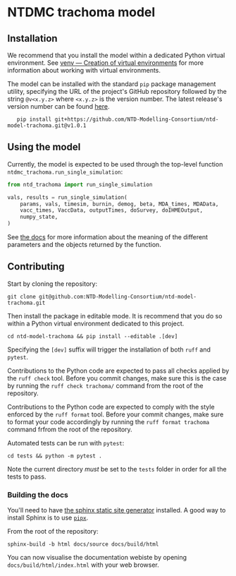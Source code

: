 # NTDMC trachoma model

## Installation

We recommend that you install the model within a dedicated Python
virtual environment. See [venv — Creation of virtual environments](
https://docs.python.org/3/library/venv.html) for more information
about working with virtual environments.

The model can be installed with the standard `pip` package management
utility, specifying the URL of the project's GitHub repository
followed by the string `@v<x.y.z>` where `<x.y.z>` is the version
number.  The latest release's version number can be found [here](https://github.com/NTD-Modelling-Consortium/ntd-model-trachoma/tags).

```shell
   pip install git+https://github.com/NTD-Modelling-Consortium/ntd-model-trachoma.git@v1.0.1
```

## Using the model

Currently, the model is expected to be used through the top-level function `ntdmc_trachoma.run_single_simulation`:

```python
from ntd_trachoma import run_single_simulation

vals, results = run_single_simulation(
    params, vals, timesim, burnin, demog, beta, MDA_times, MDAData,
    vacc_times, VaccData, outputTimes, doSurvey, doIHMEOutput,
    numpy_state,
)
```

See [the docs](link) for more information about the meaning of the
different parameters and the objects returned by the function.

## Contributing

Start by cloning the repository:

```shell
git clone git@github.com:NTD-Modelling-Consortium/ntd-model-trachoma.git
```

Then install the package in editable mode.  It is recommend that you
do so within a Python virtual environment dedicated to this project.

```shell
cd ntd-model-trachoma && pip install --editable .[dev]
```

Specifying the `[dev]` suffix will trigger the installation of both
`ruff` and `pytest`.

Contributions to the Python code are expected to pass all checks
applied by the `ruff check` tool.  Before you commit changes, make
sure this is the case by running the `ruff check trachoma/` command
from the root of the repository.

Contributions to the Python code are expected to comply with the style
enforced by the `ruff format` tool.  Before your commit changes, make
sure to format your code accordingly by running the `ruff format
trachoma` command frfrom the root of the repository.

Automated tests can be run with `pytest`:

```shell
cd tests && python -m pytest .
```

Note the current directory _must_ be set to the `tests` folder in
order for all the tests to pass.

### Building the docs

You'll need to have [the sphinx static site generator](https://www.sphinx-doc.org) installed.  A good way to install Sphinx is to use [`pipx`](pipx.pypa.io).

From the root of the repository:

```shell
sphinx-build -b html docs/source docs/build/html
```

You can now visualise the documentation webiste by opening `docs/build/html/index.html` with your web browser.

